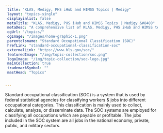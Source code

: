 ```yaml
--- 
 title: "KLAS, Medigy, PHS iHub and HIMSS Topics | Medigy"
 layout: "topics-single"
 displayinlist: false
 metaTitle: "KLAS, Medigy, PHS iHub and HIMSS Topics | Medigy &#8480"
 metaDesc: "A comprehensive list of KLAS, Medigy, PHS iHub and HIMSS topics"
 ogUrl: "/topics/"
 ogImage: "/images/home-graphic-1.png"
 parentclsname: "Standard Occupational Classification (SOC)"
 hrefLink: "standard-occupational-classification-soc"
 externalLink: "https://www.bls.gov/soc/"
 featuredImage: "/img/topic-collection/soc.png"
 logoImage: "/img/topic-collection/soc-logo.jpg"
 mainCollection: true
 trademarkSymbol: ""
 mastHead: "Topics"


---
```

Standard occupational classification (SOC) is a system that is used by federal statistical agencies for classifying workers & jobs into different occupational categories. This classification is mainly used to collect, calculate, analyze, or disseminate data. The SOC systems are employed for classifying all occupations which are payable or profitable. The jobs included in the SOC system are all jobs in the national economy, private, public, and military sectors.
